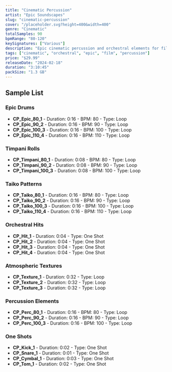 ```yaml
---
title: "Cinematic Percussion"
artist: "Epic Soundscapes"
slug: "cinematic-percussion"
cover: "/placeholder.svg?height=400&width=400"
genre: "Cinematic"
totalSamples: 90
bpmRange: "80-120"
keySignatures: ["Various"]
description: "Epic cinematic percussion and orchestral elements for film scoring and dramatic compositions. Features timpani, taiko drums, and atmospheric percussion textures."
tags: ["cinematic", "orchestral", "epic", "film", "percussion"]
price: "$29.99"
releaseDate: "2024-02-18"
duration: "3:10:45"
packSize: "1.3 GB"
---
```


## Sample List

### Epic Drums
- **CP_Epic_80_1** - Duration: 0:16 - BPM: 80 - Type: Loop
- **CP_Epic_90_2** - Duration: 0:16 - BPM: 90 - Type: Loop
- **CP_Epic_100_3** - Duration: 0:16 - BPM: 100 - Type: Loop
- **CP_Epic_110_4** - Duration: 0:16 - BPM: 110 - Type: Loop

### Timpani Rolls
- **CP_Timpani_80_1** - Duration: 0:08 - BPM: 80 - Type: Loop
- **CP_Timpani_90_2** - Duration: 0:08 - BPM: 90 - Type: Loop
- **CP_Timpani_100_3** - Duration: 0:08 - BPM: 100 - Type: Loop

### Taiko Patterns
- **CP_Taiko_80_1** - Duration: 0:16 - BPM: 80 - Type: Loop
- **CP_Taiko_90_2** - Duration: 0:16 - BPM: 90 - Type: Loop
- **CP_Taiko_100_3** - Duration: 0:16 - BPM: 100 - Type: Loop
- **CP_Taiko_110_4** - Duration: 0:16 - BPM: 110 - Type: Loop

### Orchestral Hits
- **CP_Hit_1** - Duration: 0:04 - Type: One Shot
- **CP_Hit_2** - Duration: 0:04 - Type: One Shot
- **CP_Hit_3** - Duration: 0:04 - Type: One Shot
- **CP_Hit_4** - Duration: 0:04 - Type: One Shot

### Atmospheric Textures
- **CP_Texture_1** - Duration: 0:32 - Type: Loop
- **CP_Texture_2** - Duration: 0:32 - Type: Loop
- **CP_Texture_3** - Duration: 0:32 - Type: Loop

### Percussion Elements
- **CP_Perc_80_1** - Duration: 0:16 - BPM: 80 - Type: Loop
- **CP_Perc_90_2** - Duration: 0:16 - BPM: 90 - Type: Loop
- **CP_Perc_100_3** - Duration: 0:16 - BPM: 100 - Type: Loop

### One Shots
- **CP_Kick_1** - Duration: 0:02 - Type: One Shot
- **CP_Snare_1** - Duration: 0:01 - Type: One Shot
- **CP_Cymbal_1** - Duration: 0:03 - Type: One Shot
- **CP_Tom_1** - Duration: 0:02 - Type: One Shot
